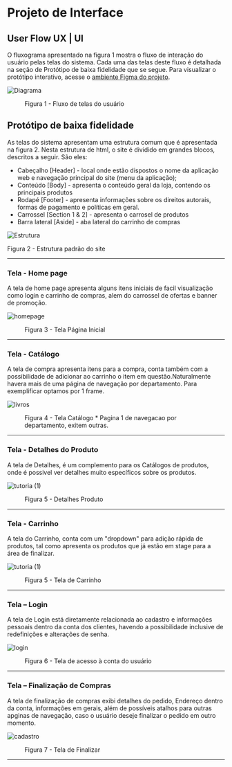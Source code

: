 
# Projeto de Interface


## User Flow  UX | UI

O fluxograma apresentado na figura 1 mostra o fluxo de interação do usuário pelas telas do sistema. Cada uma das telas deste fluxo é detalhada na seção de Protótipo de baixa fidelidade que se segue. Para visualizar o protótipo interativo, acesse o <a href="https://www.figma.com/proto/bBib7DOAPrS7W4iJdiVifg/Loja?type=design&node-id=355-1554&t=RTvOanj4Y4Rjk2EU-0&scaling=min-zoom&page-id=0%3A1">ambiente Figma do projeto</a>.

  ![Diagrama](/DOCUMENTACAO/imgs/conceito.png)

  
   <figure> 
      <figcaption> Figura 1 - Fluxo de telas do usuário
    </figure> 


## Protótipo de baixa fidelidade

As telas do sistema apresentam uma estrutura comum que é apresentada na figura 2. Nesta estrutura de html, o site é dividido em grandes blocos, descritos a seguir. São eles:
<ul>
  <li>Cabeçalho [Header] - local onde estão dispostos o nome da aplicação web e navegação principal do site (menu da aplicação);</li>
  <li>Conteúdo [Body] - apresenta o conteúdo geral da loja, contendo os principais produtos</li>
  <li>Rodapé [Footer] - apresenta informações sobre os direitos autorais, formas de pagamento e políticas em geral.</li>
  <li>Carrossel [Section 1 & 2] - apresenta o carrosel de produtos</li>
  <li>Barra lateral [Aside] - aba lateral do carrinho de compras</li>

</ul>

![Estrutura](/DOCUMENTACAO/imgs/estrutura.png)
    <figcaption>Figura 2 - Estrutura padrão do site
<hr>

<h3><b>Tela - Home page</b></h3>
<p>A tela de home page apresenta alguns itens iniciais de facil visualização como login e carrinho de compras, alem do carrossel de ofertas e banner de promoção. </p>
  
![homepage](/DOCUMENTACAO/imgs/pagina_inicial.png)

<figure> 
  <figcaption>Figura 3 - Tela Página Inicial
</figure> 
<hr>


<h3><b>Tela - Catálogo</b></h3>
<p>A tela de compra apresenta itens para a compra, conta também com a possibilidade de adicionar ao carrinho o item em questão.Naturalmente havera mais de uma página de navegação por departamento. Para exemplificar optamos por 1 frame. </p>
  
![livros](/DOCUMENTACAO/imgs/compras.png)

  
<figure> 
  <figcaption> Figura 4 - Tela Catálogo
  * Pagina 1 de navegacao por departamento, exitem outras.
</figure> 

<hr>

<h3><b>Tela - Detalhes do Produto</b></h3>
<p>A tela de Detalhes, é um complemento para os Catálogos de produtos, onde é possivel ver detalhes muito específicos sobre os produtos.</p>


![tutoria (1)](/DOCUMENTACAO/imgs/detalhes.png)

  
<figure>  
    <figcaption>Figura 5 - Detalhes Produto     
</figure> 

<hr>


<h3><b>Tela - Carrinho</b></h3>
<p>A tela do Carrinho, conta com um "dropdown" para adição rápida de produtos, tal como apresenta os produtos que já estão em stage para a área de finalizar.</p>


![tutoria (1)](/DOCUMENTACAO/imgs/carrinho.png)
  
<figure>  
    <figcaption>Figura 5 - Tela de Carrinho      
</figure> 
<hr>

<h3><b>Tela – Login</b></h3>
<p>A tela de Login está diretamente relacionada ao cadastro e informações pessoais dentro da conta dos clientes, havendo a possibilidade inclusive de redefinições e alterações de senha. </p>
  
  ![login](/DOCUMENTACAO/imgs/login.png)


<figure> 
    <figcaption>Figura 6 - Tela de acesso à conta do usuário
</figure>
<hr>

<h3><b>Tela – Finalização de Compras</b></h3>
<p>A tela de finalização de compras exibi detalhes do pedido, Endereço dentro da conta, informações em gerais, além de possíveis atalhos para outras apginas de navegação, caso o usuário deseje finalizar o pedido em outro momento.</p>
  
  ![cadastro](/DOCUMENTACAO/imgs/finalizar.png)


<figure> 
    <figcaption>Figura 7 - Tela de Finalizar
</figure>
<hr> 
